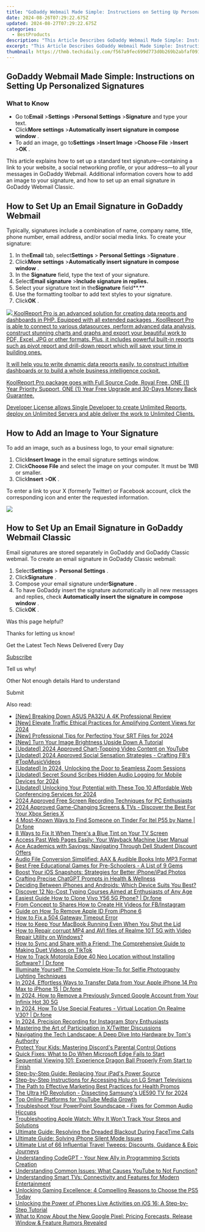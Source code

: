 ```yaml
---
title: "GoDaddy Webmail Made Simple: Instructions on Setting Up Personalized Signatures"
date: 2024-08-26T07:29:22.675Z
updated: 2024-08-27T07:29:22.675Z
categories:
  - BestProducts
description: "This Article Describes GoDaddy Webmail Made Simple: Instructions on Setting Up Personalized Signatures"
excerpt: "This Article Describes GoDaddy Webmail Made Simple: Instructions on Setting Up Personalized Signatures"
thumbnail: https://thmb.techidaily.com/f567a9fec699d773d0b269b2abfaf091f129a875a6f111520a97150e50266041.jpg
---
```


## GoDaddy Webmail Made Simple: Instructions on Setting Up Personalized Signatures
### What to Know

* Go to**Email** \>**Settings** \>**Personal Settings** \>**Signature** and type your text.
* Click**More settings** \>**Automatically insert signature in compose window** .
* To add an image, go to**Settings** \>**Insert Image** \>**Choose File** \>**Insert** \>**OK** .

 This article explains how to set up a standard text signature—containing a link to your website, a social networking profile, or your address—to all your messages in GoDaddy Webmail. Additional information covers how to add an image to your signature, and how to set up an email signature in GoDaddy Webmail Classic.

## How to Set Up an Email Signature in GoDaddy Webmail

 Typically, signatures include a combination of name, company name, title, phone number, email address, and/or social media links. To create your signature:

1. In the**Email** tab, select**Settings** \> **Personal Settings** \>**Signature** .
2. Click**More settings** \>**Automatically insert signature in compose window** .
3. In the **Signature** field, type the text of your signature.
4. Select**Email signature** \>**Include signature in replies.**
5. Select your signature text in the**Signature** field**.**
6. Use the formatting toolbar to add text styles to your signature.
7. Click**OK** .

<!-- affiliate ads begin -->
<a href="https://secure.2checkout.com/order/checkout.php?PRODS=4737285&QTY=1&AFFILIATE=108875&CART=1"><img src="https://secure.avangate.com/images/merchant/b2f83c409ce63012229fb9cd465bdcfe/products/copy_reporting_system.png" border="0">  KoolReport Pro  is an advanced solution for creating data reports and dashboards in PHP. Equipped with all  extended packages , KoolReport Pro is able to connect to various datasources, perform advanced data analysis, construct stunning charts and graphs and export your beautiful work to PDF, Excel, JPG or other formats. Plus, it includes powerful built-in reports such as pivot report and drill-down report which will save your time in building ones. 

 It will help you to write dynamic data reports easily, to construct intuitive dashboards or to build a whole business intelligence cockpit. 

  KoolReport Pro  package goes with Full Source Code, Royal Free, ONE (1) Year Priority Support, ONE (1) Year Free Upgrade and 30-Days Money Back Guarantee. 

  Developer License  allows  Single Developer  to create Unlimited Reports, deploy on Unlimited Servers and able deliver the work to Unlimited Clients. </a>
<!-- affiliate ads end -->
## How to Add an Image to Your Signature

 To add an image, such as a business logo, to your email signature:

1. Click**Insert Image** in the email signature settings window.
2. Click**Choose File** and select the image on your computer. It must be 1MB or smaller.
3. Click**Insert** \>**OK** .

 To enter a link to your X (formerly Twitter) or Facebook account, click the corresponding icon and enter the requested information.

<!-- affiliate ads begin -->
<a href="https://estore.winxdvd.com/order/checkout.php?PRODS=4081991&QTY=1&AFFILIATE=108875&CART=1"><img src="https://www.winxdvd.com/affiliate/new-banner/wt-500x500.jpg" border="0"></a>
<!-- affiliate ads end -->
## How to Set Up an Email Signature in GoDaddy Webmail Classic

 Email signatures are stored separately in GoDaddy and GoDaddy Classic webmail. To create an email signature in GoDaddy Classic webmail:

1. Select**Settings** \> **Personal Settings** .
2. Click**Signature** .
3. Compose your email signature under**Signature** .
4. To have GoDaddy insert the signature automatically in all new messages and replies, check **Automatically insert the signature in compose window** .
5. Click**OK** .

Was this page helpful?

Thanks for letting us know!

 Get the Latest Tech News Delivered Every Day

[Subscribe](https://www.lifewire.com/#)

Tell us why!

 Other  Not enough details  Hard to understand

 Submit

<ins class="adsbygoogle"
     style="display:block"
     data-ad-format="autorelaxed"
     data-ad-client="ca-pub-7571918770474297"
     data-ad-slot="1223367746"></ins>



<ins class="adsbygoogle"
     style="display:block"
     data-ad-client="ca-pub-7571918770474297"
     data-ad-slot="8358498916"
     data-ad-format="auto"
     data-full-width-responsive="true"></ins>

<span class="atpl-alsoreadstyle">Also read:</span>
<div><ul>
<li><a href="https://extra-information.techidaily.com/new-breaking-down-asus-pa32u-a-4k-professional-review/"><u>[New] Breaking Down ASUS PA32U  A 4K Professional Review</u></a></li>
<li><a href="https://facebook-video-share.techidaily.com/new-elevate-traffic-ethical-practices-for-amplifying-content-views-for-2024/"><u>[New] Elevate Traffic  Ethical Practices for Amplifying Content Views for 2024</u></a></li>
<li><a href="https://vp-tips.techidaily.com/new-professional-tips-for-perfecting-your-srt-files-for-2024/"><u>[New] Professional Tips for Perfecting Your SRT Files for 2024</u></a></li>
<li><a href="https://some-guidance.techidaily.com/new-turn-your-image-brightness-upside-down-a-tutorial/"><u>[New] Turn Your Image Brightness Upside Down  A Tutorial</u></a></li>
<li><a href="https://youtube-docs.techidaily.com/ed-2024-approved-chart-topping-video-content-on-youtube/"><u>[Updated] 2024 Approved  Chart-Topping Video Content on YouTube</u></a></li>
<li><a href="https://facebook-video-content.techidaily.com/updated-2024-approved-social-sensation-strategies-crafting-fbs-topmusicvideos/"><u>[Updated] 2024 Approved  Social Sensation Strategies - Crafting FB's #TopMusicVideos</u></a></li>
<li><a href="https://article-posts.techidaily.com/updated-in-2024-unlocking-the-door-to-seamless-zoom-sessions/"><u>[Updated] In 2024, Unlocking the Door to Seamless Zoom Sessions</u></a></li>
<li><a href="https://remote-screen-capture.techidaily.com/updated-secret-sound-scribes-hidden-audio-logging-for-mobile-devices-for-2024/"><u>[Updated] Secret Sound Scribes  Hidden Audio Logging for Mobile Devices for 2024</u></a></li>
<li><a href="https://remote-screen-capture.techidaily.com/updated-unlocking-your-potential-with-these-top-10-affordable-web-conferencing-services-for-2024/"><u>[Updated] Unlocking Your Potential with These Top 10 Affordable Web Conferencing Services for 2024</u></a></li>
<li><a href="https://digital-screen-recording.techidaily.com/2024-approved-free-screen-recording-techniques-for-pc-enthusiasts/"><u>2024 Approved  Free Screen Recording Techniques for PC Enthusiasts</u></a></li>
<li><a href="https://some-knowledge.techidaily.com/2024-approved-game-changing-screens-and-tvs-discover-the-best-for-your-xbox-series-x/"><u>2024 Approved  Game-Changing Screens & TVs - Discover the Best For Your Xbox Series X</u></a></li>
<li><a href="https://fix-guide.techidaily.com/4-most-known-ways-to-find-someone-on-tinder-for-itel-p55-by-name-drfone-by-drfone-virtual-android/"><u>4 Most-Known Ways to Find Someone on Tinder For Itel P55 by Name | Dr.fone</u></a></li>
<li><a href="https://tech-renaissance.techidaily.com/8-ways-to-fix-it-when-theres-a-blue-tint-on-your-tv-screen/"><u>8 Ways to Fix It When There's a Blue Tint on Your TV Screen</u></a></li>
<li><a href="https://tech-renaissance.techidaily.com/access-past-web-pages-easily-your-wayback-machine-user-manual/"><u>Access Past Web Pages Easily: Your Wayback Machine User Manual</u></a></li>
<li><a href="https://tech-renaissance.techidaily.com/ace-academics-with-savings-navigating-through-dell-student-discount-offers/"><u>Ace Academics with Savings: Navigating Through Dell Student Discount Offers</u></a></li>
<li><a href="https://tech-revival.techidaily.com/audio-file-conversion-simplified-aax-and-audible-books-into-mp3-format/"><u>Audio File Conversion Simplified: AAX & Audible Books Into MP3 Format</u></a></li>
<li><a href="https://tech-renaissance.techidaily.com/best-free-educational-games-for-pre-schoolers-a-list-of-9-gems/"><u>Best Free Educational Games for Pre-Schoolers - A List of 9 Gems</u></a></li>
<li><a href="https://tech-renaissance.techidaily.com/boost-your-ios-snapshots-strategies-for-better-iphoneipad-photos/"><u>Boost Your iOS Snapshots: Strategies for Better iPhone/iPad Photos</u></a></li>
<li><a href="https://tech-savvy.techidaily.com/crafting-precise-chatgpt-prompts-in-health-and-wellness/"><u>Crafting Precise ChatGPT Prompts in Health & Wellness</u></a></li>
<li><a href="https://tech-renaissance.techidaily.com/deciding-between-iphones-and-androids-which-device-suits-you-best/"><u>Deciding Between iPhones and Androids: Which Device Suits You Best?</u></a></li>
<li><a href="https://tech-renaissance.techidaily.com/discover-12-no-cost-typing-courses-aimed-at-enthusiasts-of-any-age/"><u>Discover 12 No-Cost Typing Courses Aimed at Enthusiasts of Any Age</u></a></li>
<li><a href="https://blog-min.techidaily.com/easiest-guide-how-to-clone-vivo-y56-5g-phone-drfone-by-drfone-transfer-from-android-transfer-from-android/"><u>Easiest Guide How to Clone Vivo Y56 5G Phone? | Dr.fone</u></a></li>
<li><a href="https://instagram-video-files.techidaily.com/from-concept-to-shares-how-to-create-hit-videos-for-fbinstagram/"><u>From Concept to Shares  How to Create Hit Videos for FB/Instagram</u></a></li>
<li><a href="https://apple-account.techidaily.com/guide-on-how-to-remove-apple-id-from-iphone-6-by-drfone-ios/"><u>Guide on How To Remove Apple ID From iPhone 6</u></a></li>
<li><a href="https://tech-renaissance.techidaily.com/how-to-fix-a-504-gateway-timeout-error/"><u>How to Fix a 504 Gateway Timeout Error</u></a></li>
<li><a href="https://tech-renaissance.techidaily.com/how-to-keep-your-macbook-running-even-when-you-shut-the-lid/"><u>How to Keep Your MacBook Running Even When You Shut the Lid</u></a></li>
<li><a href="https://blog-min.techidaily.com/how-to-repair-corrupt-mp4-and-avi-files-of-realme-10t-5g-with-video-repair-utility-on-windows-by-stellar-video-repair-mobile-video-repair/"><u>How to Repair corrupt MP4 and AVI files of Realme 10T 5G with Video Repair Utility on Windows? </u></a></li>
<li><a href="https://tech-renaissance.techidaily.com/how-to-sync-and-share-with-a-friend-the-comprehensive-guide-to-making-duet-videos-on-tiktok/"><u>How to Sync and Share with a Friend: The Comprehensive Guide to Making Duet Videos on TikTok</u></a></li>
<li><a href="https://android-location-track.techidaily.com/how-to-track-motorola-edge-40-neo-location-without-installing-software-drfone-by-drfone-virtual-android/"><u>How to Track Motorola Edge 40 Neo Location without Installing Software? | Dr.fone</u></a></li>
<li><a href="https://tech-renaissance.techidaily.com/illuminate-yourself-the-complete-how-to-for-selfie-photography-lighting-techniques/"><u>Illuminate Yourself: The Complete How-To for Selfie Photography Lighting Techniques</u></a></li>
<li><a href="https://iphone-transfer.techidaily.com/in-2024-effortless-ways-to-transfer-data-from-your-apple-iphone-14-pro-max-to-iphone-15-drfone-by-drfone-transfer-from-ios/"><u>In 2024, Effortless Ways to Transfer Data from Your Apple iPhone 14 Pro Max to iPhone 15 | Dr.fone</u></a></li>
<li><a href="https://unlock-android.techidaily.com/in-2024-how-to-remove-a-previously-synced-google-account-from-your-infinix-hot-30-5g-by-drfone-android/"><u>In 2024, How to Remove a Previously Synced Google Account from Your Infinix Hot 30 5G</u></a></li>
<li><a href="https://phone-solutions.techidaily.com/in-2024-how-to-use-special-features-virtual-location-on-realme-v30-drfone-by-drfone-virtual-android/"><u>In 2024, How To Use Special Features - Virtual Location On Realme V30? | Dr.fone</u></a></li>
<li><a href="https://instagram-video-files.techidaily.com/in-2024-precision-recording-for-instagram-story-enthusiasts/"><u>In 2024, Precision Recording for Instagram Story Enthusiasts</u></a></li>
<li><a href="https://tech-renaissance.techidaily.com/mastering-the-art-of-participation-in-xtwitter-discussions/"><u>Mastering the Art of Participation in X/Twitter Discussions</u></a></li>
<li><a href="https://tech-renaissance.techidaily.com/navigating-the-tech-landscape-a-deep-dive-into-hardware-by-toms-authority/"><u>Navigating the Tech Landscape: A Deep Dive Into Hardware by Tom's Authority</u></a></li>
<li><a href="https://tech-renaissance.techidaily.com/protect-your-kids-mastering-discords-parental-control-options/"><u>Protect Your Kids: Mastering Discord's Parental Control Options</u></a></li>
<li><a href="https://tech-renaissance.techidaily.com/quick-fixes-what-to-do-when-microsoft-edge-fails-to-start/"><u>Quick Fixes: What to Do When Microsoft Edge Fails to Start</u></a></li>
<li><a href="https://tech-renaissance.techidaily.com/sequential-viewing-101-experience-dragon-ball-properly-from-start-to-finish/"><u>Sequential Viewing 101: Experience Dragon Ball Properly From Start to Finish</u></a></li>
<li><a href="https://tech-renaissance.techidaily.com/step-by-step-guide-replacing-your-ipads-power-source/"><u>Step-by-Step Guide: Replacing Your iPad's Power Source</u></a></li>
<li><a href="https://tech-renaissance.techidaily.com/step-by-step-instructions-for-accessing-hulu-on-lg-smart-televisions/"><u>Step-by-Step Instructions for Accessing Hulu on LG Smart Televisions</u></a></li>
<li><a href="https://extra-tips.techidaily.com/the-path-to-effective-marketing-best-practices-for-health-promos/"><u>The Path to Effective Marketing  Best Practices for Health Promos</u></a></li>
<li><a href="https://some-approaches.techidaily.com/the-ultra-hd-revolution-dissecting-samsungs-ue590-tv-for-2024/"><u>The Ultra HD Revolution - Dissecting Samsung's UE590 TV for 2024</u></a></li>
<li><a href="https://extra-information.techidaily.com/top-online-platforms-for-youtube-media-growth/"><u>Top Online Platforms for YouTube Media Growth</u></a></li>
<li><a href="https://tech-renaissance.techidaily.com/troubleshoot-your-powerpoint-soundscape-fixes-for-common-audio-hiccups/"><u>Troubleshoot Your PowerPoint Soundscape - Fixes for Common Audio Hiccups</u></a></li>
<li><a href="https://tech-renaissance.techidaily.com/troubleshooting-apple-watch-why-it-wont-track-your-steps-and-solutions/"><u>Troubleshooting Apple Watch: Why It Won't Track Your Steps and Solutions</u></a></li>
<li><a href="https://tech-renaissance.techidaily.com/ultimate-guide-resolving-the-dreaded-blackout-during-facetime-calls/"><u>Ultimate Guide: Resolving the Dreaded Blackout During FaceTime Calls</u></a></li>
<li><a href="https://tech-renaissance.techidaily.com/ultimate-guide-solving-iphone-silent-mode-issues/"><u>Ultimate Guide: Solving iPhone Silent Mode Issues</u></a></li>
<li><a href="https://tech-renaissance.techidaily.com/ultimate-list-of-66-influential-travel-tweeps-discounts-guidance-and-epic-journeys/"><u>Ultimate List of 66 Influential Travel Tweeps: Discounts, Guidance & Epic Journeys</u></a></li>
<li><a href="https://tech-haven.techidaily.com/understanding-codegpt-your-new-ally-in-programming-scripts-creation/"><u>Understanding CodeGPT - Your New Ally in Programming Scripts Creation</u></a></li>
<li><a href="https://tech-renaissance.techidaily.com/understanding-common-issues-what-causes-youtube-to-not-function/"><u>Understanding Common Issues: What Causes YouTube to Not Function?</u></a></li>
<li><a href="https://tech-renaissance.techidaily.com/understanding-smart-tvs-connectivity-and-features-for-modern-entertainment/"><u>Understanding Smart TVs: Connectivity and Features for Modern Entertainment</u></a></li>
<li><a href="https://tech-renaissance.techidaily.com/unlocking-gaming-excellence-4-compelling-reasons-to-choose-the-ps5-today/"><u>Unlocking Gaming Excellence: 4 Compelling Reasons to Choose the PS5 Today</u></a></li>
<li><a href="https://tech-renaissance.techidaily.com/unlocking-the-power-of-iphones-live-activities-on-ios-16-a-step-by-step-tutorial/"><u>Unlocking the Power of iPhones Live Activities on iOS 16: A Step-by-Step Tutorial</u></a></li>
<li><a href="https://tech-renaissance.techidaily.com/what-to-know-about-the-new-google-pixel-pricing-forecasts-release-window-and-feature-rumors-revealed/"><u>What to Know About the New Google Pixel: Pricing Forecasts, Release Window & Feature Rumors Revealed</u></a></li>
</ul></div>

